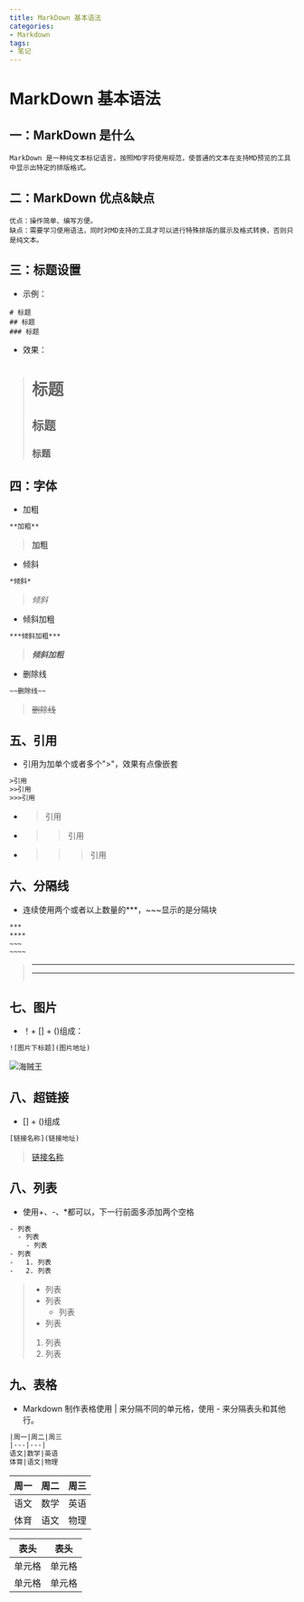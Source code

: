 ```yaml
---
title: MarkDown 基本语法
categories:
- Markdown
tags:
- 笔记
---
```


# MarkDown 基本语法

## 一：MarkDown 是什么
    MarkDown 是一种纯文本标记语言，按照MD字符使用规范，使普通的文本在支持MD预览的工具中显示出特定的排版格式。

## 二：MarkDown 优点&缺点
    优点：操作简单、编写方便。
    缺点：需要学习使用语法，同时对MD支持的工具才可以进行特殊排版的展示及格式转换，否则只是纯文本。

## 三：标题设置
- 示例：
```angular2html
# 标题
## 标题
### 标题
```
- 效果：
> # 标题
> ## 标题
> ### 标题

## 四：字体
- 加粗
```html
**加粗**
```
> **加粗**
- 倾斜
```html
*倾斜*
```
> *倾斜*
- 倾斜加粗
```html
***倾斜加粗***
```
> ***倾斜加粗***
- 删除线
```html
~~删除线~~
```
> ~~删除线~~
## 五、引用
- 引用为加单个或者多个">"，效果有点像嵌套
```html
>引用
>>引用
>>>引用
```
- >引用
- >>引用
- >>>引用

## 六、分隔线
- 连续使用两个或者以上数量的***，~~~显示的是分隔块
```html
***
****
~~~
~~~~
```
> ***
> ****
> ~~~ 
> ~~~~~

## 七、图片
- ！+ [] + ()组成：
```html
![图片下标题](图片地址)
```
![海贼王](https://gimg2.baidu.com/image_search/src=http%3A%2F%2Fpic1.zhimg.com%2Fv2-445d564284a249f54dbf3884dfc83395_1440w.jpg%3Fsource%3D172ae18b&refer=http%3A%2F%2Fpic1.zhimg.com&app=2002&size=f9999,10000&q=a80&n=0&g=0n&fmt=auto?sec=1653377561&t=2dbc4326a9c1ec74e0e3729ee898b683)

## 八、超链接
- [] + ()组成
```html
[链接名称](链接地址)
```
> [链接名称](https://baidu.com)

## 八、列表
- 使用+、-、*都可以，下一行前面多添加两个空格
```html
- 列表
  - 列表
    - 列表
- 列表
-   1. 列表
-   2. 列表
```
> - 列表
>  - 列表
>    - 列表
> - 列表
>  1. 列表
>  2. 列表


## 九、表格
- Markdown 制作表格使用 | 来分隔不同的单元格，使用 - 来分隔表头和其他行。
```html
|周一|周二|周三
|---|---|
语文|数学|英语
体育|语文|物理
```
| 周一  | 周二  | 周三  |
|-----|-----|-----|
| 语文  | 数学  | 英语  |
| 体育  | 语文  | 物理  |

| 表头  |  表头   |
| ----  |  ----  |
| 单元格 | 单元格  |
| 单元格 | 单元格  |